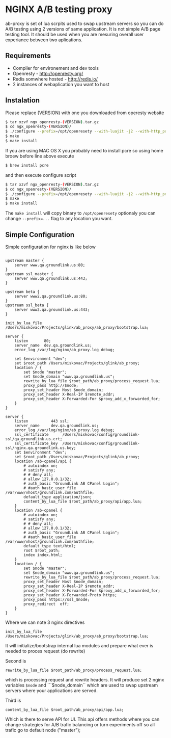 # NGINX A/B testing proxy

ab-proxy is set of lua scrpits used to swap upstream servers so you can do A/B testing using 2 versions of same application. It is not simple A/B page testing tool. It should be used when you are mesuring overall user experiance between two aplications.

## Requirements

* Compiler for environement and dev tools 
* Openresty - http://openresty.org/
* Redis somwhere hosted - http://redis.io/
* 2 instances of webaplication you want to host

## Instalation

Please replace (VERSION) with one you downloaded from operesty website

```bash
$ tar xzvf ngx_openresty-(VERSION).tar.gz
$ cd ngx_openresty-(VERSION)/
$ ./configure --prefix=/opt/openresety --with-luajit -j2 --with-http_postgres_module --with-http_iconv_module --with-http_geoip_module --with-google_perftools_module
$ make
$ make install
```

If you are using MAC OS X you probably need to install pcre so using home broew before line above execute

```bash
$ brew install pcre
```

and then execute configure script

```bash
$ tar xzvf ngx_openresty-(VERSION).tar.gz
$ cd ngx_openresty-(VERSION)/
$ ./configure --prefix=/opt/openresety --with-luajit -j2 --with-http_postgres_module --with-http_iconv_module --with-http_geoip_module --with-google_perftools_module --with-cc-opt="-I/usr/local/Cellar/pcre/8.33/include" --with-ld-opt="-L/usr/local/Cellar/pcre/8.33/lib"
$ make
$ make install

```

The ```make install``` will copy binary to ```/opt/openresety``` optionaly you can change ```--prefix=...``` flag to any location you want.

## Simple Configuration

Simple configuration for nginx is like below

```nginx

upstream master {
    server www.qa.groundlink.us:80;
}
upstream ssl_master {
    server www.qa.groundlink.us:443;
}

upstream beta {
    server www2.qa.groundlink.us:80;
}
upstream ssl_beta {
    server www2.qa.groundlink.us:443;
}

init_by_lua_file /Users/miskovac/Projects/glink/ab_proxy/ab_proxy/bootstrap.lua;

server {
    listen       80;
    server_name  dev.qa.groundlink.us;
    error_log /var/log/nginx/ab_proxy.log debug;
    
    set $environment "dev";
    set $root_path /Users/miskovac/Projects/glink/ab_proxy;
    location / {
        set $node "master";
        set $node_domain "www.qa.groundlink.us";
        rewrite_by_lua_file $root_path/ab_proxy/process_request.lua;
        proxy_pass http://$node;
        proxy_set_header Host $node_domain;
        proxy_set_header X-Real-IP $remote_addr;
        proxy_set_header X-Forwarded-For $proxy_add_x_forwarded_for;
    }   
}

server {
    listen       	443 ssl;
    server_name 	dev.qa.groundlink.us; 
    error_log /var/log/nginx/ab_proxy.log debug;
    ssl_certificate      /Users/miskovac/config/groundlink-ssl/qa.groundlink.us.crt;
    ssl_certificate_key  /Users/miskovac/config/groundlink-ssl/nginx.qa.groundlink.us.key;
    set $environment "dev";
    set $root_path /Users/miskovac/Projects/glink/ab_proxy;
    location /ab-cpanel/api {
        # autoindex on;  
        # satisfy any;
        # # deny all;
        # allow 127.0.0.1/32;
        # auth_basic "GroundLink AB CPanel Login";
        # #auth_basic_user_file /var/www/vhost/groundlink.com/authfile;
        default_type application/json;
        content_by_lua_file $root_path/ab_proxy/api/app.lua;
    }
    location /ab-cpanel {
        # autoindex on;  
        # satisfy any;
        # # deny all;
        # allow 127.0.0.1/32;
        # auth_basic "GroundLink AB CPanel Login";
        # #auth_basic_user_file /var/www/vhost/groundlink.com/authfile;
        default_type text/html;
        root $root_path;
        index index.html;
    }
    location / {
        set $node "master";
        set $node_domain "www.qa.groundlink.us";
    	rewrite_by_lua_file $root_path/ab_proxy/process_request.lua;
        proxy_set_header Host $node_domain;
        proxy_set_header X-Real-IP $remote_addr;
        proxy_set_header X-Forwarded-For $proxy_add_x_forwarded_for;
        proxy_set_header X-Forwarded-Proto https;
        proxy_pass https://ssl_$node;
        proxy_redirect  off;
    }
}
```

Where we can note 3 nginx directives

``` init_by_lua_file /Users/miskovac/Projects/glink/ab_proxy/ab_proxy/bootstrap.lua; ```

It will initialize/bootstrap internal lua modules and prepare what ever is needed to proces request (do rewrite)

Second is 

``` rewrite_by_lua_file $root_path/ab_proxy/process_request.lua; ```

which is processing request and rewrite headers. It will produce set 2 nginx variables ```$node``` and ```$node_domain`` which are used to swap upstream servers where your applications are served.

Third is

```content_by_lua_file $root_path/ab_proxy/api/app.lua;```

Which is there to serve API for UI. This api offers methods where you can change strategies for A/B trafic balancing or turn experiments off so all trafic go to default node ("master");

